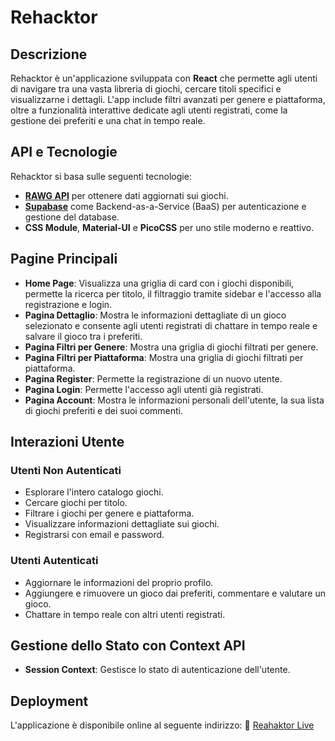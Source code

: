 # Rehacktor

## Descrizione
Rehacktor è un'applicazione sviluppata con **React** che permette agli utenti di navigare tra una vasta libreria di giochi, cercare titoli specifici e visualizzarne i dettagli. L'app include filtri avanzati per genere e piattaforma, oltre a funzionalità interattive dedicate agli utenti registrati, come la gestione dei preferiti e una chat in tempo reale.

## API e Tecnologie
Rehacktor si basa sulle seguenti tecnologie:
- **[RAWG API](https://rawg.io/apidocs)** per ottenere dati aggiornati sui giochi.
- **[Supabase](https://supabase.com/)** come Backend-as-a-Service (BaaS) per autenticazione e gestione del database.
- **CSS Module**, **Material-UI** e **PicoCSS** per uno stile moderno e reattivo.

## Pagine Principali
- **Home Page**: Visualizza una griglia di card con i giochi disponibili, permette la ricerca per titolo, il filtraggio tramite sidebar e l'accesso alla registrazione e login.
- **Pagina Dettaglio**: Mostra le informazioni dettagliate di un gioco selezionato e consente agli utenti registrati di chattare in tempo reale e salvare il gioco tra i preferiti.
- **Pagina Filtri per Genere**: Mostra una griglia di giochi filtrati per genere.
- **Pagina Filtri per Piattaforma**: Mostra una griglia di giochi filtrati per piattaforma.
- **Pagina Register**: Permette la registrazione di un nuovo utente.
- **Pagina Login**: Permette l'accesso agli utenti già registrati.
- **Pagina Account**: Mostra le informazioni personali dell'utente, la sua lista di giochi preferiti e dei suoi commenti.

## Interazioni Utente
### Utenti Non Autenticati
- Esplorare l'intero catalogo giochi.
- Cercare giochi per titolo.
- Filtrare i giochi per genere e piattaforma.
- Visualizzare informazioni dettagliate sui giochi.
- Registrarsi con email e password.

### Utenti Autenticati
- Aggiornare le informazioni del proprio profilo.
- Aggiungere e rimuovere un gioco dai preferiti, commentare e valutare un gioco.
- Chattare in tempo reale con altri utenti registrati.

## Gestione dello Stato con Context API
- **Session Context**: Gestisce lo stato di autenticazione dell'utente.

## Deployment
L'applicazione è disponibile online al seguente indirizzo:
🔗 [Reahaktor Live](https://rehacktor-ylenia-bernardi.vercel.app/)

